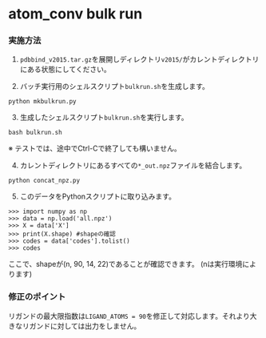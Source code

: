 # atom_conv bulk run

### 実施方法

1. `pdbbind_v2015.tar.gz`を展開しディレクトリ`v2015/`がカレントディレクトリにある状態にしてください。

2. バッチ実行用のシェルスクリプト`bulkrun.sh`を生成します。
```
python mkbulkrun.py
```

3. 生成したシェルスクリプト`bulkrun.sh`を実行します。
```
bash bulkrun.sh
```
※ テストでは、途中でCtrl-Cで終了しても構いません。

4. カレントディレクトリにあるすべての`*_out.npz`ファイルを結合します。
```
python concat_npz.py
```

5. このデータをPythonスクリプトに取り込みます。
```
>>> import numpy as np
>>> data = np.load('all.npz')
>>> X = data['X']
>>> print(X.shape) #shapeの確認
>>> codes = data['codes'].tolist()
>>> codes
```
ここで、shapeが(n, 90, 14, 22)であることが確認できます。 (nは実行環境によります)


### 修正のポイント

リガンドの最大限指数は`LIGAND_ATOMS = 90`を修正して対応します。それより大きなリガンドに対しては出力をしません。

